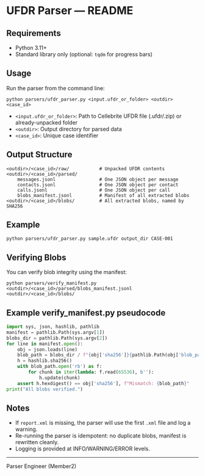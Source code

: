 # UFDR Parser — README

## Requirements
- Python 3.11+
- Standard library only (optional: `tqdm` for progress bars)

## Usage
Run the parser from the command line:

```
python parsers/ufdr_parser.py <input.ufdr_or_folder> <outdir> <case_id>
```

- `<input.ufdr_or_folder>`: Path to Cellebrite UFDR file (.ufdr/.zip) or already-unpacked folder
- `<outdir>`: Output directory for parsed data
- `<case_id>`: Unique case identifier

## Output Structure
```
<outdir>/<case_id>/raw/           # Unpacked UFDR contents
<outdir>/<case_id>/parsed/
    messages.jsonl                # One JSON object per message
    contacts.jsonl                # One JSON object per contact
    calls.jsonl                   # One JSON object per call
    blobs_manifest.jsonl          # Manifest of all extracted blobs
<outdir>/<case_id>/blobs/         # All extracted blobs, named by SHA256
```

## Example
```
python parsers/ufdr_parser.py sample.ufdr output_dir CASE-001
```

## Verifying Blobs
You can verify blob integrity using the manifest:

```
python parsers/verify_manifest.py <outdir>/<case_id>/parsed/blobs_manifest.jsonl <outdir>/<case_id>/blobs/
```

## Example verify_manifest.py pseudocode
```python
import sys, json, hashlib, pathlib
manifest = pathlib.Path(sys.argv[1])
blobs_dir = pathlib.Path(sys.argv[2])
for line in manifest.open():
    obj = json.loads(line)
    blob_path = blobs_dir / f"{obj['sha256']}{pathlib.Path(obj['blob_path']).suffix}"
    h = hashlib.sha256()
    with blob_path.open('rb') as f:
        for chunk in iter(lambda: f.read(65536), b''):
            h.update(chunk)
    assert h.hexdigest() == obj['sha256'], f"Mismatch: {blob_path}"
print("All blobs verified.")
```

## Notes
- If `report.xml` is missing, the parser will use the first `.xml` file and log a warning.
- Re-running the parser is idempotent: no duplicate blobs, manifest is rewritten cleanly.
- Logging is provided at INFO/WARNING/ERROR levels.

---
Parser Engineer (Member2)
